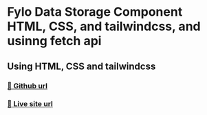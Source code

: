 # Fylo Data Storage Component HTML, CSS, and tailwindcss, and usinng fetch api 

## Using HTML, CSS and tailwindcss


### [🔗 Github url](https://github.com/pantpramod/fylo-data-storage-component)

### [🔗 Live site url](https://fylo-data-storage-component-by-pramod.netlify.app/)
